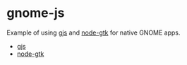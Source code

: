 # gnome-js

Example of using [gjs](https://gitlab.gnome.org/GNOME/gjs/) and [node-gtk](https://github.com/romgrk/node-gtk) for native GNOME apps.

* [gjs](gjs/README.md)
* [node-gtk](/node-gtk/README.md)